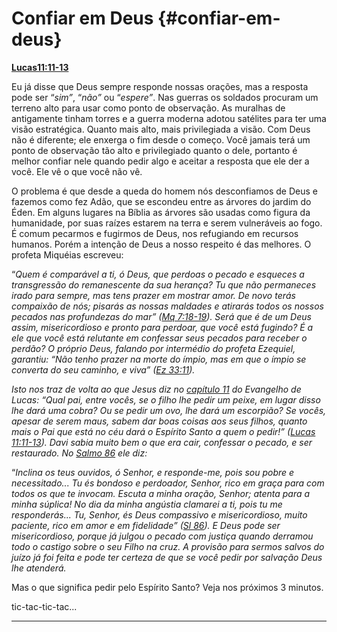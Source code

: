 # Confiar em Deus {#confiar-em-deus}

[**Lucas**](http://bibliaonline.com.br/acf/lc/11/11-13)[**11:11-13**](http://bibliaonline.com.br/acf/lc/11/11-13)

Eu já disse que Deus sempre responde nossas orações, mas a resposta pode ser “_sim”_, “_não”_ ou “_espere”_. Nas guerras os soldados procuram um terreno alto para usar como ponto de observação. As muralhas de antigamente tinham torres e a guerra moderna adotou satélites para ter uma visão estratégica. Quanto mais alto, mais privilegiada a visão. Com Deus não é diferente; ele enxerga o fim desde o começo. Você jamais terá um ponto de observação tão alto e privilegiado quanto o dele, portanto é melhor confiar nele quando pedir algo e aceitar a resposta que ele der a você. Ele vê o que você não vê.

O problema é que desde a queda do homem nós desconfiamos de Deus e fazemos como fez Adão, que se escondeu entre as árvores do jardim do Éden. Em alguns lugares na Bíblia as árvores são usadas como figura da humanidade, por suas raízes estarem na terra e serem vulneráveis ao fogo. É comum pecarmos e fugirmos de Deus, nos refugiando em recursos humanos. Porém a intenção de Deus a nosso respeito é das melhores. O profeta Miquéias escreveu:

“_Quem é comparável a ti, ó Deus, que perdoas o pecado e esqueces a transgressão do remanescente da sua herança? Tu que não permaneces irado para sempre, mas tens prazer em mostrar amor. De novo terás compaixão de nós; pisarás as nossas maldades e atirarás todos os nossos pecados nas profundezas do mar” (_[_Mq 7:18-19_](http://bibliaonline.com.br/acf/mq/7/18-19)_). Será que é de um Deus assim, misericordioso e pronto para perdoar, que você está fugindo? É a ele que você está relutante em confessar seus pecados para receber o perdão? O próprio Deus, falando por intermédio do profeta Ezequiel, garantiu: “Não tenho prazer na morte do ímpio, mas em que o ímpio se converta do seu caminho, e viva” (_[_Ez 33:11_](http://bibliaonline.com.br/acf/ez/33/11)_)._

_Isto nos traz de volta ao que Jesus diz no_ [_capítulo 11_](http://bibliaonline.com.br/acf/lc/11) _do Evangelho de Lucas: “Qual pai, entre vocês, se o filho lhe pedir um peixe, em lugar disso lhe dará uma cobra? Ou se pedir um ovo, lhe dará um escorpião? Se vocês, apesar de serem maus, sabem dar boas coisas aos seus filhos, quanto mais o Pai que está no céu dará o Espírito Santo a quem o pedir!” (_[_Lucas 11:11-13_](http://bibliaonline.com.br/acf/lc/11/11-13)_). Davi sabia muito bem o que era cair, confessar o pecado, e ser restaurado. No_ [_Salmo 86_](http://bibliaonline.com.br/acf/sl/86) _ele diz:_

“_Inclina os teus ouvidos, ó Senhor, e responde-me, pois sou pobre e necessitado... Tu és bondoso e perdoador, Senhor, rico em graça para com todos os que te invocam. Escuta a minha oração, Senhor; atenta para a minha súplica! No dia da minha angústia clamarei a ti, pois tu me responderás... Tu, Senhor, és Deus compassivo e misericordioso, muito paciente, rico em amor e em fidelidade” (_[_Sl 86_](http://bibliaonline.com.br/acf/sl/86/)_). E Deus pode ser misericordioso, porque já julgou o pecado com justiça quando derramou todo o castigo sobre o seu Filho na cruz. A provisão para sermos salvos do juízo já foi feita e pode ter certeza de que se você pedir por salvação Deus lhe atenderá._

Mas o que significa pedir pelo Espírito Santo? Veja nos próximos 3 minutos.

tic-tac-tic-tac...

*****